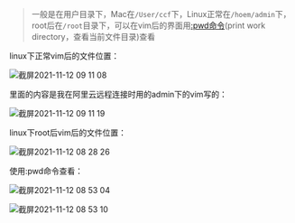 > 一般是在用户目录下，Mac在`/User/ccf`下，Linux正常在`/hoem/admin`下，root后在`/root`目录下，可以在vim后的界面用[:pwd命令](https://www.google.com/search?q=pwd%E5%91%BD%E4%BB%A4&oq=pwd&aqs=chrome.1.69i57j0i512l5j46i512j0i512l2j46i512.2146j0j7&sourceid=chrome&ie=UTF-8)(print work directory，查看当前文件目录)查看

linux下正常vim后的文件位置：  

![截屏2021-11-12 09 11 08](https://user-images.githubusercontent.com/74129445/141391878-f4923e58-6cac-4b25-9c1f-cb8931a38ad0.png)  

里面的内容是我在阿里云远程连接时用的admin下的vim写的：  

![截屏2021-11-12 09 11 19](https://user-images.githubusercontent.com/74129445/141391970-bafd2c5d-03e3-4f0c-b44c-bdcdad3ad0b5.png)  


linux下root后vim后的文件位置：  

![截屏2021-11-12 08 28 26](https://user-images.githubusercontent.com/74129445/141390018-77be2c18-75a1-444d-8185-826af298a4ee.png)  

使用:pwd命令查看：  

![截屏2021-11-12 08 53 04](https://user-images.githubusercontent.com/74129445/141390162-3efb5619-b9a1-4db3-abe3-ef99ae1a53d4.png)  

![截屏2021-11-12 08 53 10](https://user-images.githubusercontent.com/74129445/141390168-d3f10b23-2007-4ecf-9f27-74a17943bb45.png)  



